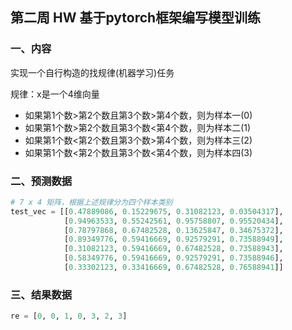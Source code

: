 ## 第二周 HW 基于pytorch框架编写模型训练

### 一、内容

实现一个自行构造的找规律(机器学习)任务

规律：x是一个4维向量
- 如果第1个数>第2个数且第3个数>第4个数，则为样本一(0)
- 如果第1个数>第2个数且第3个数<第4个数，则为样本二(1)
- 如果第1个数<第2个数且第3个数>第4个数，则为样本三(2)
- 如果第1个数<第2个数且第3个数<第4个数，则为样本四(3)

### 二、预测数据

```python
# 7 x 4 矩阵，根据上述规律分为四个样本类别
test_vec = [[0.47889086, 0.15229675, 0.31082123, 0.03504317],
            [0.94963533, 0.55242561, 0.95758807, 0.95520434],
            [0.78797868, 0.67482528, 0.13625847, 0.34675372],
            [0.89349776, 0.59416669, 0.92579291, 0.73588949],
            [0.31082123, 0.59416669, 0.67482528, 0.73588943],
            [0.58349776, 0.59416669, 0.92579291, 0.73588946],
            [0.33302123, 0.33416669, 0.67482528, 0.76588941]]
```

### 三、结果数据
```python
re = [0, 0, 1, 0, 3, 2, 3]
```
